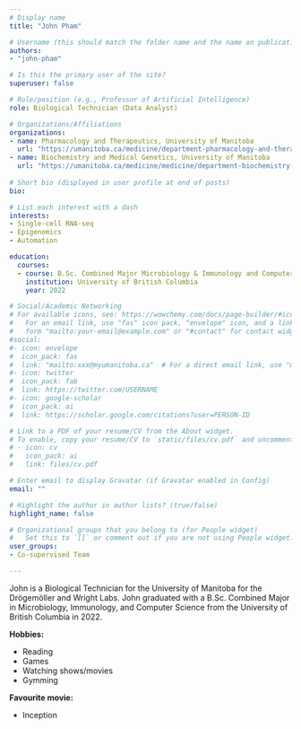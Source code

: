 ```yaml
---
# Display name
title: "John Pham"

# Username (this should match the folder name and the name on publications)
authors:
- "john-pham"

# Is this the primary user of the site?
superuser: false

# Role/position (e.g., Professor of Artificial Intelligence)
role: Biological Technician (Data Analyst)

# Organizations/Affiliations
organizations:
- name: Pharmacology and Therapeutics, University of Manitoba
  url: "https://umanitoba.ca/medicine/department-pharmacology-and-therapeutics"
- name: Biochemistry and Medical Genetics, University of Manitoba
  url: "https://umanitoba.ca/medicine/medicine/department-biochemistry-and-medical-genetics"
  
# Short bio (displayed in user profile at end of posts)
bio: 

# List each interest with a dash
interests:
- Single-cell RNA-seq
- Epigenomics
- Automation

education:
  courses:
  - course: B.Sc. Combined Major Microbiology & Immunology and Computer Science)
    institution: University of British Columbia
    year: 2022

# Social/Academic Networking
# For available icons, see: https://wowchemy.com/docs/page-builder/#icons
#   For an email link, use "fas" icon pack, "envelope" icon, and a link in the
#   form "mailto:your-email@example.com" or "#contact" for contact widget.
#social:
#- icon: envelope
#  icon_pack: fas
#  link: "mailto:xxx@myumanitoba.ca"  # For a direct email link, use "mailto:test@example.org".
#- icon: twitter
#  icon_pack: fab
#  link: https://twitter.com/USERNAME
#- icon: google-scholar
#  icon_pack: ai
#  link: https://scholar.google.com/citations?user=PERSON-ID

# Link to a PDF of your resume/CV from the About widget.
# To enable, copy your resume/CV to `static/files/cv.pdf` and uncomment the lines below.
# - icon: cv
#   icon_pack: ai
#   link: files/cv.pdf

# Enter email to display Gravatar (if Gravatar enabled in Config)
email: ""

# Highlight the author in author lists? (true/false)
highlight_name: false

# Organizational groups that you belong to (for People widget)
#   Set this to `[]` or comment out if you are not using People widget.
user_groups:
- Co-supervised Team

---
```

John is a Biological Technician for the University of Manitoba for the Drögemöller and Wright Labs. John graduated with a B.Sc. Combined Major in Microbiology, Immunology, and Computer Science from the University of British Columbia in 2022.

**Hobbies:**
- Reading
- Games
- Watching shows/movies 
- Gymming

**Favourite movie:** 
- Inception
